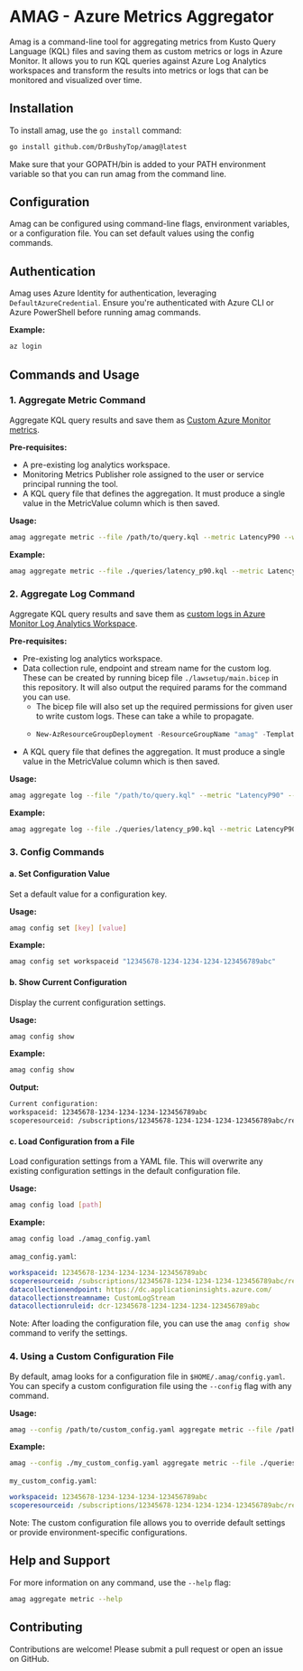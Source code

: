 # AMAG - Azure Metrics Aggregator

Amag is a command-line tool for aggregating metrics from Kusto Query Language (KQL) files and saving them as custom metrics or logs in Azure Monitor. It allows you to run KQL queries against Azure Log Analytics workspaces and transform the results into metrics or logs that can be monitored and visualized over time.

## Installation

To install amag, use the `go install` command:

```bash
go install github.com/DrBushyTop/amag@latest
```

Make sure that your GOPATH/bin is added to your PATH environment variable so that you can run amag from the command line.

## Configuration

Amag can be configured using command-line flags, environment variables, or a configuration file. You can set default values using the config commands.

## Authentication

Amag uses Azure Identity for authentication, leveraging `DefaultAzureCredential`. Ensure you're authenticated with Azure CLI or Azure PowerShell before running amag commands.

**Example:**

```bash
az login
```

## Commands and Usage

### 1. Aggregate Metric Command

Aggregate KQL query results and save them as [Custom Azure Monitor metrics](https://learn.microsoft.com/en-us/azure/azure-monitor/essentials/metrics-custom-overview).

**Pre-requisites:**
- A pre-existing log analytics workspace.
- Monitoring Metrics Publisher role assigned to the user or service principal running the tool.
- A KQL query file that defines the aggregation. It must produce a single value in the MetricValue column which is then saved.

**Usage:**

```bash
amag aggregate metric --file /path/to/query.kql --metric LatencyP90 --workspaceid <workspace-id> --scoperesourceid <scope-resource-id>
```

**Example:**

```bash
amag aggregate metric --file ./queries/latency_p90.kql --metric LatencyP90 --workspaceid "12345678-1234-1234-1234-123456789abc" --scoperesourceid "/subscriptions/12345678-1234-1234-1234-123456789abc/resourceGroups/MyResourceGroup/providers/Microsoft.Compute/virtualMachines/MyVM"
```

### 2. Aggregate Log Command

Aggregate KQL query results and save them as [custom logs in Azure Monitor Log Analytics Workspace](https://learn.microsoft.com/en-us/azure/azure-monitor/logs/logs-ingestion-api-overview).

**Pre-requisites:**
- Pre-existing log analytics workspace.
- Data collection rule, endpoint and stream name for the custom log. These can be created by running bicep file `./lawsetup/main.bicep` in this repository. It will also output the required params for the command you can use.
    - The bicep file will also set up the required permissions for given user to write custom logs. These can take a while to propagate. 
    - ```powershell
      New-AzResourceGroupDeployment -ResourceGroupName "amag" -TemplateFile "./lawsetup/main.bicep" -logAnalyticsName "amagws" -location "swedencentral" -metricsPublisherObjectId "f8c353f7-0b21-4a15-9693-a9ebf5f5c073" -dataCollectionEndpointName "amagendpoint" -dataCollectionRuleName "amagrule" -enableErrorDiagnosticLogs $true
      ```
- A KQL query file that defines the aggregation. It must produce a single value in the MetricValue column which is then saved.

**Usage:**

```bash
amag aggregate log --file "/path/to/query.kql" --metric "LatencyP90" --workspaceid "<workspace-id>" --datacollectionendpoint "<data-collection-endpoint>" --datacollectionstreamname "<data-collection-stream-name>" --datacollectionruleid "<data-collection-rule-id>"
```

**Example:**

```bash
amag aggregate log --file ./queries/latency_p90.kql --metric LatencyP90 --workspaceid "12345678-1234-1234-1234-123456789abc" --datacollectionendpoint "https://dc.applicationinsights.azure.com/" --datacollectionstreamname "CustomLogStream" --datacollectionruleid "dcr-12345678-1234-1234-1234-123456789abc"
```


### 3. Config Commands

#### a. Set Configuration Value

Set a default value for a configuration key.

**Usage:**

```bash
amag config set [key] [value]
```

**Example:**

```bash
amag config set workspaceid "12345678-1234-1234-1234-123456789abc"
```

#### b. Show Current Configuration

Display the current configuration settings.

**Usage:**

```bash
amag config show
```

**Example:**

```bash
amag config show
```

**Output:**

```bash
Current configuration:
workspaceid: 12345678-1234-1234-1234-123456789abc
scoperesourceid: /subscriptions/12345678-1234-1234-1234-123456789abc/resourceGroups/MyResourceGroup/providers/Microsoft.Compute/virtualMachines/MyVM
```

#### c. Load Configuration from a File

Load configuration settings from a YAML file. This will overwrite any existing configuration settings in the default configuration file.

**Usage:**

```bash
amag config load [path]
```

**Example:**

```bash
amag config load ./amag_config.yaml
```

`amag_config.yaml`:

```yaml
workspaceid: 12345678-1234-1234-1234-123456789abc
scoperesourceid: /subscriptions/12345678-1234-1234-1234-123456789abc/resourceGroups/MyResourceGroup/providers/Microsoft.Compute/virtualMachines/MyVM
datacollectionendpoint: https://dc.applicationinsights.azure.com/
datacollectionstreamname: CustomLogStream
datacollectionruleid: dcr-12345678-1234-1234-1234-123456789abc
```

Note: After loading the configuration file, you can use the `amag config show` command to verify the settings.

### 4. Using a Custom Configuration File

By default, amag looks for a configuration file in `$HOME/.amag/config.yaml`. You can specify a custom configuration file using the `--config` flag with any command.

**Usage:**

```bash
amag --config /path/to/custom_config.yaml aggregate metric --file /path/to/query.kql --metric LatencyP90
```

**Example:**

```bash
amag --config ./my_custom_config.yaml aggregate metric --file ./queries/latency_p90.kql --metric LatencyP90
```

`my_custom_config.yaml`:

```yaml
workspaceid: 12345678-1234-1234-1234-123456789abc
scoperesourceid: /subscriptions/12345678-1234-1234-1234-123456789abc/resourceGroups/MyResourceGroup/providers/Microsoft.Compute/virtualMachines/MyVM
```

Note: The custom configuration file allows you to override default settings or provide environment-specific configurations.


## Help and Support

For more information on any command, use the `--help` flag:

```bash
amag aggregate metric --help
```

## Contributing

Contributions are welcome! Please submit a pull request or open an issue on GitHub.